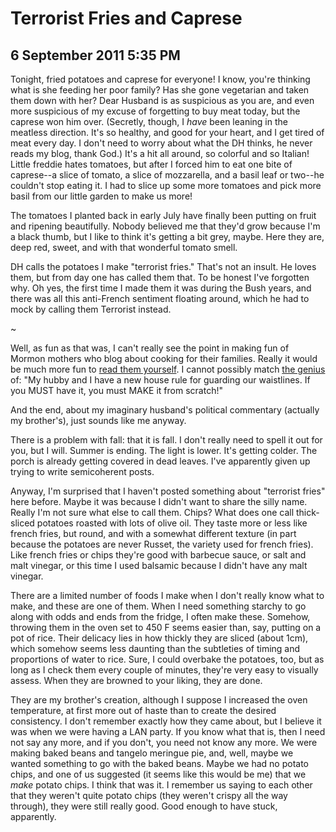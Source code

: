 # Terrorist Fries and Caprese
## 6 September 2011 5:35 PM

Tonight, fried potatoes and caprese for everyone! I know, you're thinking what is she feeding her poor family? Has she gone vegetarian and taken them down with her? Dear Husband is as suspicious as you are, and even more suspicious of my excuse of forgetting to buy meat today, but the caprese won him over. (Secretly, though, I _have_ been leaning in the meatless direction. It's so healthy, and good for your heart, and I get tired of meat every day. I don't need to worry about what the DH thinks, he never reads my blog, thank God.) It's a hit all around, so colorful and so Italian! Little freddie hates tomatoes, but after I forced him to eat one bite of caprese--a slice of tomato, a slice of mozzarella, and a basil leaf or two--he couldn't stop eating it. I had to slice up some more tomatoes and pick more basil from our little garden to make us more!



The tomatoes I planted back in early July have finally been putting on fruit and ripening beautifully. Nobody believed me that they'd grow because I'm a black thumb, but I like to think it's getting a bit grey, maybe. Here they are, deep red, sweet, and with that wonderful tomato smell.

DH calls the potatoes I make "terrorist fries." That's not an insult. He loves them, but from day one has called them that. To be honest I've forgotten why. Oh yes, the first time I made them it was during the Bush years, and there was all this anti-French sentiment floating around, which he had to mock by calling them Terrorist instead.







~



Well, as fun as that was, I can't really see the point in making fun of Mormon mothers who blog about cooking for their families. Really it would be much more fun to [read them yourself][1]. I cannot possibly match [the genius][2] of: "My hubby and I have a new house rule for guarding our waistlines. If you MUST have it, you must MAKE it from scratch!"

And the end, about my imaginary husband's political commentary (actually my brother's), just sounds like me anyway.

There is a problem with fall: that it is fall. I don't really need to spell it out for you, but I will. Summer is ending. The light is lower. It's getting colder. The porch is already getting covered in dead leaves. I've apparently given up trying to write semicoherent posts.



Anyway, I'm surprised that I haven't posted something about "terrorist fries" here before. Maybe it was because I didn't want to share the silly name. Really I'm not sure what else to call them. Chips? What does one call thick-sliced potatoes roasted with lots of olive oil. They taste more or less like french fries, but round, and with a somewhat different texture (in part because the potatoes are never Russet, the variety used for french fries). Like french fries or chips they're good with barbecue sauce, or salt and malt vinegar, or this time I used balsamic because I didn't have any malt vinegar.



There are a limited number of foods I make when I don't really know what to make, and these are one of them. When I need something starchy to go along with odds and ends from the fridge, I often make these. Somehow, throwing them in the oven set to 450 F seems easier than, say, putting on a pot of rice. Their delicacy lies in how thickly they are sliced (about 1cm), which somehow seems less daunting than the subtleties of timing and proportions of water to rice. Sure, I could overbake the potatoes, too, but as long as I check them every couple of minutes, they're very easy to visually assess. When they are browned to your liking, they are done.



They are my brother's creation, although I suppose I increased the oven temperature, at first more out of haste than to create the desired consistency. I don't remember exactly how they came about, but I believe it was when we were having a LAN party. If you know what that is, then I need not say any more, and if you don't, you need not know any more. We were making baked beans and tangelo meringue pie, and, well, maybe we wanted something to go with the baked beans. Maybe we had no potato chips, and one of us suggested (it seems like this would be me) that we _make_ potato chips. I think that was it. I remember us saying to each other that they weren't quite potato chips (they weren't crispy all the way through), they were still really good. Good enough to have stuck, apparently.

   [1]: http://www.salon.com/life/feature/2011/01/15/feminist_obsessed_with_mormon_blogs
   [2]: http://aspicyperspective.com/2010/09/roller-derby-pies.html
